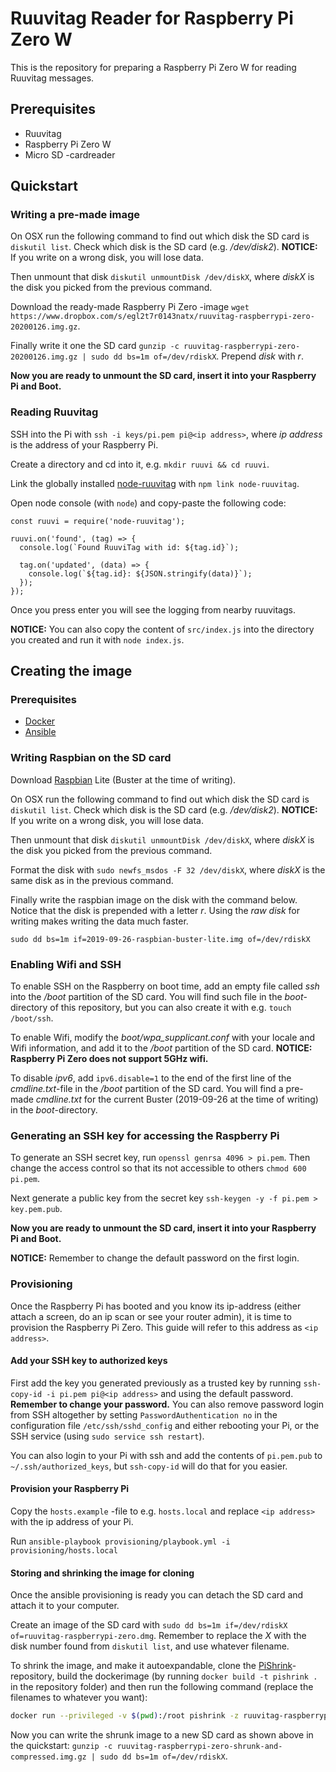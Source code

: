 # Ruuvitag Reader for Raspberry Pi Zero W

This is the repository for preparing a Raspberry Pi Zero W for reading Ruuvitag messages.

## Prerequisites

* Ruuvitag
* Raspberry Pi Zero W
* Micro SD -cardreader

## Quickstart

### Writing a pre-made image

On OSX run the following command to find out which disk the SD card is `diskutil list`. Check which disk is the SD card (e.g. */dev/disk2*). **NOTICE:** If you write on a wrong disk, you will lose data.

Then unmount that disk `diskutil unmountDisk /dev/diskX`, where *diskX* is the disk you picked from the previous command.

Download the ready-made Raspberry Pi Zero -image `wget https://www.dropbox.com/s/egl2t7r0143natx/ruuvitag-raspberrypi-zero-20200126.img.gz`.

Finally write it one the SD card `gunzip -c ruuvitag-raspberrypi-zero-20200126.img.gz | sudo dd bs=1m of=/dev/rdiskX`. Prepend *disk* with *r*.

**Now you are ready to unmount the SD card, insert it into your Raspberry Pi and Boot.**

### Reading Ruuvitag

SSH into the Pi with `ssh -i keys/pi.pem pi@<ip address>`, where *ip address* is the address of your Raspberry Pi.

Create a directory and cd into it, e.g. `mkdir ruuvi && cd ruuvi`.

Link the globally installed [node-ruuvitag](https://github.com/pakastin/node-ruuvitag) with `npm link node-ruuvitag`.

Open node console (with `node`) and copy-paste the following code:

```node
const ruuvi = require('node-ruuvitag');

ruuvi.on('found', (tag) => {
  console.log(`Found RuuviTag with id: ${tag.id}`);

  tag.on('updated', (data) => {
    console.log(`${tag.id}: ${JSON.stringify(data)}`);
  });
});
```

Once you press enter you will see the logging from nearby ruuvitags.

**NOTICE:** You can also copy the content of `src/index.js` into the directory you created and run it with `node index.js`.

## Creating the image

### Prerequisites

* [Docker](https://docs.docker.com/install/)
* [Ansible](https://docs.ansible.com/ansible/latest/installation_guide/intro_installation.html)

### Writing Raspbian on the SD card

Download [Raspbian](https://www.raspberrypi.org/downloads/raspbian/) Lite (Buster at the time of writing).

On OSX run the following command to find out which disk the SD card is `diskutil list`. Check which disk is the SD card (e.g. */dev/disk2*). **NOTICE:** If you write on a wrong disk, you will lose data.

Then unmount that disk `diskutil unmountDisk /dev/diskX`, where *diskX* is the disk you picked from the previous command.

Format the disk with `sudo newfs_msdos -F 32 /dev/diskX`, where *diskX* is the same disk as in the previous command.

Finally write the raspbian image on the disk with the command below. Notice that the disk is prepended with a letter *r*. Using the *raw disk* for writing makes writing the data much faster.
    
    sudo dd bs=1m if=2019-09-26-raspbian-buster-lite.img of=/dev/rdiskX

### Enabling Wifi and SSH

To enable SSH on the Raspberry on boot time, add an empty file called *ssh* into the */boot* partition of the SD card. You will find such file in the *boot*-directory of this repository, but you can also create it with e.g. `touch /boot/ssh`.

To enable Wifi, modify the *boot/wpa_supplicant.conf* with your locale and Wifi information, and add it to the */boot* partition of the SD card. **NOTICE: Raspberry Pi Zero does not support 5GHz wifi.**

To disable *ipv6*, add `ipv6.disable=1` to the end of the first line of the *cmdline.txt*-file in the */boot* partition of the SD card. You will find a pre-made *cmdline.txt* for the current Buster (2019-09-26 at the time of writing) in the *boot*-directory.

### Generating an SSH key for accessing the Raspberry Pi

To generate an SSH secret key, run `openssl genrsa 4096 > pi.pem`. Then change the access control so that its not accessible to others `chmod 600 pi.pem`.

Next generate a public key from the secret key `ssh-keygen -y -f pi.pem > key.pem.pub`.

**Now you are ready to unmount the SD card, insert it into your Raspberry Pi and Boot.**

**NOTICE:** Remember to change the default password on the first login.

### Provisioning

Once the Raspberry Pi has booted and you know its ip-address (either attach a screen, do an ip scan or see your router admin), it is time to provision the Raspberry Pi Zero. This guide will refer to this address as `<ip address>`.

#### Add your SSH key to authorized keys

First add the key you generated previously as a trusted key by running `ssh-copy-id -i pi.pem pi@<ip address>` and using the default password. **Remember to change your password.** You can also remove password login from SSH altogether by setting `PasswordAuthentication no` in the configuration file `/etc/ssh/sshd_config` and either rebooting your Pi, or the SSH service (using `sudo service ssh restart`).

You can also login to your Pi with ssh and add the contents of `pi.pem.pub` to `~/.ssh/authorized_keys`, but `ssh-copy-id` will do that for you easier.

#### Provision your Raspberry Pi

Copy the `hosts.example` -file to e.g. `hosts.local` and replace `<ip address>` with the ip address of your Pi.

Run `ansible-playbook provisioning/playbook.yml -i provisioning/hosts.local`

#### Storing and shrinking the image for cloning

Once the ansible provisioning is ready you can detach the SD card and attach it to your computer.

Create an image of the SD card with `sudo dd bs=1m if=/dev/rdiskX of=ruuvitag-raspberrypi-zero.dmg`. Remember to replace the *X* with the disk number found from `diskutil list`, and use whatever filename.

To shrink the image, and make it autoexpandable, clone the [PiShrink](https://github.com/mrako/PiShrink)-repository, build the dockerimage (by running `docker build -t pishrink .` in the repository folder) and then run the following command (replace the filenames to whatever you want):

```bash
docker run --privileged -v $(pwd):/root pishrink -z ruuvitag-raspberrypi-zero.dmg ruuvitag-raspberrypi-zero-shrunk-and-compressed.img
```

Now you can write the shrunk image to a new SD card as shown above in the quickstart: `gunzip -c ruuvitag-raspberrypi-zero-shrunk-and-compressed.img.gz | sudo dd bs=1m of=/dev/rdiskX`.
